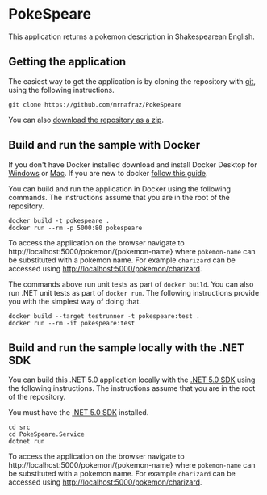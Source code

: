 # PokeSpeare

This application returns a pokemon description in Shakespearean English.

## Getting the application

The easiest way to get the application is by cloning the repository with [git](https://git-scm.com/downloads), using the following instructions.

```console
git clone https://github.com/mrnafraz/PokeSpeare
```

You can also [download the repository as a zip](https://github.com/mrnafraz/PokeSpeare/archive/master.zip).

## Build and run the sample with Docker

If you don't have Docker installed download and install Docker Desktop for [Windows](https://docs.docker.com/docker-for-windows/install/) or [Mac](https://docs.docker.com/docker-for-mac/install/).
If you are new to docker [follow this guide](https://docs.docker.com/get-started/).

You can build and run the application in Docker using the following commands. The instructions assume that you are in the root of the repository.

```console
docker build -t pokespeare .
docker run --rm -p 5000:80 pokespeare
```

To access the application on the browser navigate to http://localhost:5000/pokemon/{pokemon-name} where `pokemon-name` can be substituted with a pokemon name. For example  `charizard` can be accessed using [http://localhost:5000/pokemon/charizard](http://localhost:5000/pokemon/charizard).

The commands above run unit tests as part of `docker build`. You can also run .NET unit tests as part of `docker run`. The following instructions provide you with the simplest way of doing that.

```console
docker build --target testrunner -t pokespeare:test .
docker run --rm -it pokespeare:test
```

## Build and run the sample locally with the .NET SDK

You can build this .NET 5.0 application locally with the [.NET 5.0 SDK](https://dotnet.microsoft.com/download/dotnet/5.0) using the following instructions. The instructions assume that you are in the root of the repository.

You must have the [.NET 5.0 SDK](https://dotnet.microsoft.com/download/dotnet/5.0) installed.

```console
cd src
cd PokeSpeare.Service
dotnet run
```

To access the application on the browser navigate to http://localhost:5000/pokemon/{pokemon-name} where `pokemon-name` can be substituted with a pokemon name. For example  `charizard` can be accessed using [http://localhost:5000/pokemon/charizard](http://localhost:5000/pokemon/charizard).
